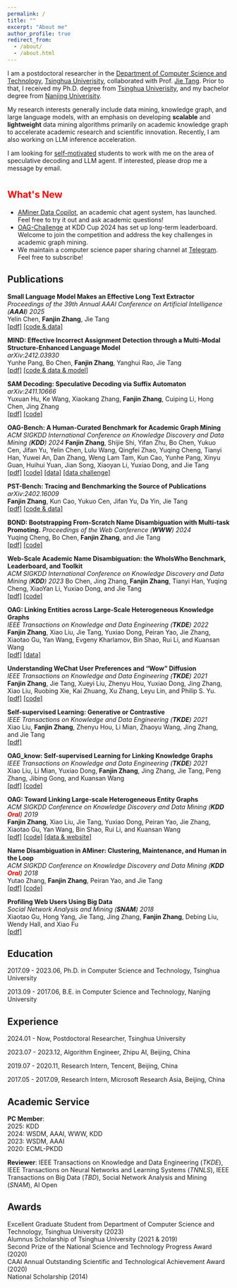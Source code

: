 ```yaml
---
permalink: /
title: ""
excerpt: "About me"
author_profile: true
redirect_from: 
  - /about/
  - /about.html
---
```


<!-- ## About Me -->

I am a postdoctoral researcher in the [Department of Computer Science and Technology](https://www.cs.tsinghua.edu.cn/csen/), [Tsinghua Univerisity](https://www.tsinghua.edu.cn/en/), collaborated with Prof. [Jie Tang](http://keg.cs.tsinghua.edu.cn/jietang/). Prior to that, I received my Ph.D. degree from [Tsinghua Univerisity](https://www.tsinghua.edu.cn/en/), and my bachelor degree from [Nanjing Univerisity](https://www.nju.edu.cn/).

My research interests generally include data mining, knowledge graph, and large language models, with an emphasis on developing **scalable** and **lightweight** data mining algorithms
primarily on academic knowledge graph to accelerate academic research and scientific innovation.
Recently, I am also working on LLM inference acceleration.  

I am looking for <u>self-motivated</u> students to work with me on the area of speculative decoding and LLM agent. If interested, please drop me a message by email.  

<span style="font-size: 75%; color:red">What's New</span>
========
* [AMiner Data Copilot](https://open.aminer.cn/open/na), an academic chat agent system, has launched. Feel free to try it out and ask academic questions!
* [OAG-Challenge](https://www.biendata.xyz/kdd2024/) at KDD Cup 2024 has set up long-term leaderboard.
Welcome to join the competition and address the key challenges in academic graph mining. 
* We maintain a computer science paper sharing channel at [Telegram](https://t.me/CSPaperSharing). Feel free to subscribe!

## Publications

**Small Language Model Makes an Effective Long Text Extractor**  
*Proceedings of the 39th Annual AAAI Conference on Artificial Intelligence (**AAAI**) 2025*  
Yelin Chen, **Fanjin Zhang**, Jie Tang  
[[pdf]](https://arxiv.org/pdf/2502.07286)  [[code & data]](https://github.com/THUDM/scholar-profiling/tree/main/sener)

**MIND: Effective Incorrect Assignment Detection through a Multi-Modal Structure-Enhanced Language Model**  
*arXiv:2412.03930*  
Yunhe Pang, Bo Chen, **Fanjin Zhang**, Yanghui Rao, Jie Tang  
[[pdf]](https://arxiv.org/pdf/2412.03930)  [[code & data & model]](https://github.com/THUDM/WhoIsWho/tree/main/mind)   

**SAM Decoding: Speculative Decoding via Suffix Automaton**  
*arXiv:2411.10666*  
Yuxuan Hu, Ke Wang, Xiaokang Zhang, **Fanjin Zhang**, Cuiping Li, Hong Chen, Jing Zhang  
[[pdf]](https://arxiv.org/pdf/2411.10666)  [[code]](https://github.com/hyx1999/SAM-Decoding)  
  
**OAG-Bench: A Human-Curated Benchmark for Academic Graph Mining**   
*ACM SIGKDD International Conference on Knowledge Discovery and Data Mining (**KDD**) 2024* 
**Fanjin Zhang**, Shijie Shi, Yifan Zhu, Bo Chen, Yukuo Cen, Jifan Yu, Yelin Chen, Lulu Wang, Qingfei Zhao, Yuqing Cheng, Tianyi Han, Yuwei An, Dan Zhang, Weng Lam Tam, Kun Cao, Yunhe Pang, Xinyu Guan, Huihui Yuan, Jian Song, Xiaoyan Li, Yuxiao Dong, and Jie Tang   
[[pdf]](https://arxiv.org/pdf/2402.15810)  [[code]](https://github.com/zfjsail/OAG-Bench/tree/main)  [[data]](https://www.aminer.cn/data/) [[data challenge]](https://www.biendata.xyz/kdd2024/)   

**PST-Bench: Tracing and Benchmarking the Source of Publications**  
*arXiv:2402.16009*  
**Fanjin Zhang**, Kun Cao, Yukuo Cen, Jifan Yu, Da Yin, Jie Tang   
[[pdf]](https://arxiv.org/pdf/2402.16009)  [[code & data]](https://github.com/THUDM/paper-source-trace)  

**BOND: Bootstrapping From-Scratch Name Disambiguation with Multi-task Promoting.** 
*Proceedings of the Web Conference (**WWW**) 2024*   
Yuqing Cheng, Bo Chen, **Fanjin Zhang**, and Jie Tang   
[[pdf]](https://arxiv.org/pdf/2404.08322) [[code]](https://github.com/THUDM/WhoIsWho)   


**Web-Scale Academic Name Disambiguation: the WhoIsWho Benchmark, Leaderboard, and Toolkit**    
*ACM SIGKDD International Conference on Knowledge Discovery and Data Mining (**KDD**) 2023* 
Bo Chen, Jing Zhang, **Fanjin Zhang**, Tianyi Han, Yuqing Cheng, XiaoYan Li, Yuxiao Dong, and Jie Tang    
[[pdf]](http://keg.cs.tsinghua.edu.cn/jietang/publications/KDD23-Chen-WhoIsWho.pdf)  [[code]](https://github.com/THUDM/WhoIsWho)   


**OAG: Linking Entities across Large-Scale Heterogeneous Knowledge Graphs**  
*IEEE Transactions on Knowledge and Data Engineering (**TKDE**) 2022*    
**Fanjin Zhang**, Xiao Liu, Jie Tang, Yuxiao Dong, Peiran Yao, Jie Zhang, Xiaotao Gu, Yan Wang, Evgeny Kharlamov, Bin Shao, Rui Li, and Kuansan Wang   
[[pdf]](https://ieeexplore.ieee.org/abstract/document/9950622) [[data]](https://www.aminer.cn/oag-2-1)  


**Understanding WeChat User Preferences and “Wow” Diffusion**  
*IEEE Transactions on Knowledge and Data Engineering (**TKDE**) 2021*  
**Fanjin Zhang**, Jie Tang, Xueyi Liu, Zhenyu Hou, Yuxiao Dong, Jing Zhang, Xiao Liu, Ruobing Xie, Kai Zhuang, Xu Zhang, Leyu Lin, and Philip S. Yu.   
[[pdf]](https://arxiv.org/pdf/2103.02930.pdf) [[code]](https://github.com/zfjsail/wechat-wow-analysis)


**Self-supervised Learning: Generative or Contrastive**  
*IEEE Transactions on Knowledge and Data Engineering (**TKDE**) 2021*  
Xiao Liu, **Fanjin Zhang**, Zhenyu Hou, Li Mian, Zhaoyu Wang, Jing Zhang, and Jie Tang  
[[pdf]](https://arxiv.org/pdf/2006.08218.pdf)

**OAG_know: Self-supervised Learning for Linking Knowledge Graphs**  
*IEEE Transactions on Knowledge and Data Engineering (**TKDE**) 2021*  
Xiao Liu, Li Mian, Yuxiao Dong, **Fanjin Zhang**, Jing Zhang, Jie Tang, Peng Zhang, Jibing Gong, and Kuansan Wang  
[[pdf]](http://keg.cs.tsinghua.edu.cn/jietang/publications/TKDE21-Liu-et-al-OAG-know.pdf) [[code]](https://github.com/Xiao9905/OAG_know)

**OAG: Toward Linking Large-scale Heterogeneous Entity Graphs**  
*ACM SIGKDD Conference on Knowledge Discovery and Data Mining (**KDD** <span style="color:red">**Oral**</span>) 2019*  
**Fanjin Zhang**, Xiao Liu, Jie Tang, Yuxiao Dong, Peiran Yao, Jie Zhang, Xiaotao Gu, Yan Wang, Bin Shao, Rui Li, and Kuansan Wang  
[[pdf]](http://keg.cs.tsinghua.edu.cn/jietang/publications/KDD19-Zhang-et-al-Open_Academic_Graph.pdf) [[code]](https://github.com/zfjsail/OAG) [[data & website]](https://www.aminer.cn/open-academic-graph)

**Name Disambiguation in AMiner: Clustering, Maintenance, and Human in the Loop**  
*ACM SIGKDD Conference on Knowledge Discovery and Data Mining (**KDD** <span style="color:red">**Oral**</span>) 2018*  
Yutao Zhang, **Fanjin Zhang**, Peiran Yao, and Jie Tang  
[[pdf]](http://keg.cs.tsinghua.edu.cn/jietang/publications/kdd18_yutao-AMiner-Name-Disambiguation.pdf) [[code]](https://github.com/neozhangthe1/disambiguation)

**Profiling Web Users Using Big Data**  
*Social Network Analysis and Mining (**SNAM**) 2018*  
Xiaotao Gu, Hong Yang, Jie Tang, Jing Zhang, **Fanjin Zhang**, Debing Liu, Wendy Hall, and Xiao Fu  
[[pdf]](http://keg.cs.tsinghua.edu.cn/jietang/publications/SNAM18-user-profiling-with-big-data.pdf)



## Education  


2017.09 - 2023.06, Ph.D. in Computer Science and Technology, Tsinghua University  

2013.09 - 2017.06, B.E. in Computer Science and Technology, Nanjing University  


## Experience

2024.01 - Now, Postdoctoral Researcher, Tsinghua University  

2023.07 - 2023.12,  Algorithm Engineer, Zhipu AI, Beijing, China   

2019.07 - 2020.11, Research Intern, Tencent, Beijing, China     

2017.05 - 2017.09, Research Intern, Microsoft Research Asia, Beijing, China   


## Academic Service

**PC Member**:   
2025: KDD   
2024: WSDM, AAAI, WWW, KDD  
2023: WSDM, AAAI   
2020: ECML-PKDD  

**Reviewer**: IEEE Transactions on Knowledge and Data Engineering (*TKDE*), 
  IEEE Transactions on Neural Networks and Learning Systems (*TNNLS*),
  IEEE Transactions on Big Data (*TBD*), 
  Social Network Analysis and Mining (*SNAM*),
  AI Open  

## Awards
Excellent Graduate Student from Department of Computer Science and Technology, Tsinghua University (2023)   
Alumnus Scholarship of Tsinghua University (2021 & 2019)  
Second Prize of the National Science and Technology Progress Award (2020)  
CAAI Annual Outstanding Scientific and Technological Achievement Award (2020)  
National Scholarship (2014)
